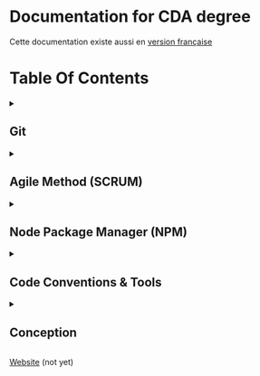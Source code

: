 # Documentation for CDA degree

Cette documentation existe aussi en [version française](README.md)

# Table Of Contents

<details>
<summary><h2>Git</h2></summary>

- [Git Introduction](1-basics/01-git/01-introduction/en/article.md)
- [Installing Git](1-basics/01-git/02-installation/en/article.md)
- [Versioning](1-basics/01-git/02-versioning/en/article.mdg)
- [How Git works](1-basics/01-git/03-git-functions/en/article.md)
- [Basics Commands](1-basics/01-git/04-commands/en/article.md)
- [Branches](1-basics/01-git/05-branches/en/article.md)

<details>
<summary><h2>GitFlow</h2></summary>

- [GitFlow Documentation](1-basics/02-gitflow/fr/article.md)

</details>
</details>
<details>
<summary><h2>Agile Method (SCRUM)</h2></summary>

- [Agile method](1-basics/03-methodology/01-agile-method/en/article.md)
- [Velocity in SCRUM](1-basics/03-methodology/02-velocity/en/article.md)
- [Planning Poker presentation](1-basics/03-methodology/03-planning-poker/en/article.md)

</details>
<details>
<summary><h2>Node Package Manager (NPM)</h2></summary>

- [NPM Documentation](1-basics/04-npm/en/article.md)

</details>
<details>
<summary><h2>Code Conventions & Tools</h2></summary>

- [Code conventions](2-code-style/01-code-conventions/en/article.md)
- [Linters Documentation](2-code-style/02-linter/en/article.md)
- [Formatters with Prettier](2-code-style/03-prettier/en/article.md)
- [Clean Code References](2-code-style/04-clean-code-references/en/article.md)

</details>
<details>
<summary><h2>Conception</h2></summary>

- [Conception introduction](3-conception/01-get-started/en/article.md)
- [Pre design](3-conception/02-pre-design/en/article.md)

</details>

[Website](http://concepteur-developpeur.com/) (not yet)